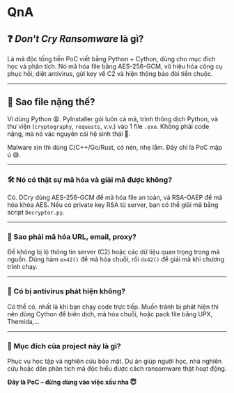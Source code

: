 # QnA

## ❓ *Don't Cry Ransomware* là gì?

Là mã độc tống tiền PoC viết bằng Python + Cython, dùng cho mục đích học và phân tích. Nó mã hóa file bằng AES-256-GCM, vô hiệu hóa công cụ phục hồi, diệt antivirus, gửi key về C2 và hiện thông báo đòi tiền chuộc.

---

## 💾 Sao file nặng thế?

Vì dùng Python 😩. PyInstaller gói luôn cả mã, trình thông dịch Python, và thư viện (`cryptography`, `requests`, v.v.) vào 1 file `.exe`. Không phải code nặng, mà nó vác nguyên cái hệ sinh thái 🐢.

Malware xịn thì dùng C/C++/Go/Rust, có nén, nhẹ lắm. Đây chỉ là PoC mập ú 😅.


---

### 🛠️ Nó có thật sự mã hóa và giải mã được không?

Có. DCry dùng AES-256-GCM để mã hóa file an toàn, và RSA-OAEP để mã hóa khóa AES. Nếu có private key RSA từ server, bạn có thể giải mã bằng script `Decryptor.py`.

---

### 🧩 Sao phải mã hóa URL, email, proxy?

Để không bị lộ thông tin server (C2) hoặc các dữ liệu quan trọng trong mã nguồn. Dùng hàm `ex42()` để mã hóa chuỗi, rồi `dx42()` để giải mã khi chương trình chạy.

---

### 🦠 Có bị antivirus phát hiện không?

Có thể có, nhất là khi bạn chạy code trực tiếp. Muốn tránh bị phát hiện thì nên dùng Cython để biên dịch, mã hóa chuỗi, hoặc pack file bằng UPX, Themida,…

---

### 🧪 Mục đích của project này là gì?

Phục vụ học tập và nghiên cứu bảo mật. Dự án giúp người học, nhà nghiên cứu hoặc dân phân tích mã độc hiểu được cách ransomware thật hoạt động.

**Đây là PoC – đừng dùng vào việc xấu nha 😇**
